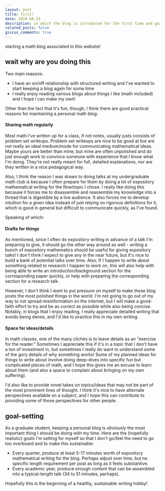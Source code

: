 ```yaml
---
layout: post
title: first!
date: 2024-08-23
description: in which the blog is introduced for the first time and goals are set
related_posts: false
giscus_comments: true
---
```


starting a math blog associated to this website! 

## wait why are you doing this

Two main reasons: 
- I have an on/off relationship with structured writing and I've wanted to 
start keeping a blog again for some time
- I really enjoy reading various blogs about things I like (math included) 
and I hope I can make my own!

Other than the fact that it's fun, though, I think there are good practical
reasons for maintaining a personal math blog: 

#### Sharing math regularly 
Most math I've written up for a class, if not notes, usually justs consists
of problem set writeups. Problem set writeups are nice to be good at but are
not really an ideal medium/mode for communicating mathematical ideas. Maybe
yours are better than mine, but mine are often unpolished and do just enough 
work to convince someone with experience that I know what I'm doing. They're
not really meant for full, detailed explanations, nor are they written in a 
nice pedagogical way. 

Also, I think the reason I was drawn to doing talks at my undergraduate 
math club is because I often prepare for them by doing a lot of expository 
mathematical writing for the flow/topic I chose. I really like doing this 
because it forces me to disassemble and reassemble my knowledge into a thread 
that is digestible by a live audience. It also forces me to develop intuition 
for a given idea instead of just relying on rigorous definitions for it, 
which is good in general but difficult to communicate quickly, as I've found.

Speaking of which: 
#### Drafts for things 
As mentioned, since I often do expository writing in advance of a talk I'm 
preparing to give, it should go the other way around as well - writing a bunch 
of expository mathematics should be useful for giving expository talks! I 
don't think I expect to give any in the near future, but it's nice to build a 
bank of potential talks over time. Also, If I happen to write about something 
related to research I happen to work on, this will also help with being able 
to write an introduction/background section for the corresponding paper 
quickly, or help with preparing the corresponding section for a research talk. 

However, I don't think I want to put pressure on myself to make these blog 
posts the most polished things in the world. I'm not going to go out of my way
to not spread misinformation on the internet, but I will make a good-faith 
effort to try and be as correct as possible while also being concise. Notably, 
in blogs that I enjoy reading, I really appreciate detailed writing that 
avoids being dense, and I'd like to practice this in my own writing.

#### Space for ideas/details
In math classes, one of the many clichés is to leave details as an "exercise
for the reader." Sometimes I appreciate this if it's in a topic that I don't
have a ton of investment in, but sometimes I really do want to understand some 
of the gory details of why something works! Some of my planned ideas for 
things to write about involve doing deep-dives into specific fun but 
complicated pieces of math, and I hope this gives me an excuse to learn 
about them (and also a space to complain about bringing on my own 
suffering).

I'd also like to provide novel takes on topics/ideas that may not be part of 
the most prominent lines of thought. I think it's nice to have alternate 
perspectives available on a subject, and I hope this can contribute to 
providing some of those perspectives for other people. 

## goal-setting
As a graduate student, keeping a personal blog is _obviously_ the most 
important thing I should be doing with my time. Here are the (hopefully 
realistic) goals I'm setting for myself so that I don't go/feel the need 
to go too overboard and to make this sustainable: 
- Every quarter, produce at least 5-17 minutes worth of expository 
mathematical writing for the blog. Perhaps adjust over time, but no specific 
length requirement per post as long as it feels substantive.
- Every academic year, produce enough content that can be assembled into a 
typical-length talk (34 to 51 minutes, perhaps). 

Hopefully this is the beginning of a healthy, sustainable writing hobby!




